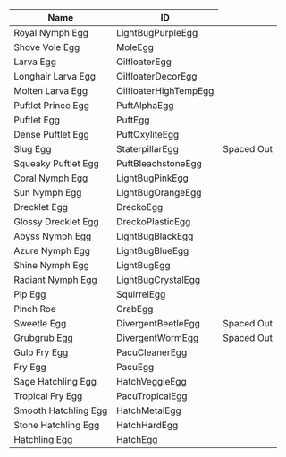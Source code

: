 <table>
    <thead>
        <th data-sort-default>Name</th>
        <th>ID</th>
    </thead>
        <tr>
            <td>Royal Nymph Egg</td>
            <td>LightBugPurpleEgg</td>
            <td></td>
        </tr>
        <tr>
            <td>Shove Vole Egg</td>
            <td>MoleEgg</td>
            <td></td>
        </tr>
        <tr>
            <td>Larva Egg</td>
            <td>OilfloaterEgg</td>
            <td></td>
        </tr>
        <tr>
            <td>Longhair Larva Egg</td>
            <td>OilfloaterDecorEgg</td>
            <td></td>
        </tr>
        <tr>
            <td>Molten Larva Egg</td>
            <td>OilfloaterHighTempEgg</td>
            <td></td>
        </tr>
        <tr>
            <td>Puftlet Prince Egg</td>
            <td>PuftAlphaEgg</td>
            <td></td>
        </tr>
        <tr>
            <td>Puftlet Egg</td>
            <td>PuftEgg</td>
            <td></td>
        </tr>
        <tr>
            <td>Dense Puftlet Egg</td>
            <td>PuftOxyliteEgg</td>
            <td></td>
        </tr>
        <tr>
            <td>Slug Egg</td>
            <td>StaterpillarEgg</td>
            <td>Spaced Out</td>
        </tr>
        <tr>
            <td>Squeaky Puftlet Egg</td>
            <td>PuftBleachstoneEgg</td>
            <td></td>
        </tr>
        <tr>
            <td>Coral Nymph Egg</td>
            <td>LightBugPinkEgg</td>
            <td></td>
        </tr>
        <tr>
            <td>Sun Nymph Egg</td>
            <td>LightBugOrangeEgg</td>
            <td></td>
        </tr>
        <tr>
            <td>Drecklet Egg</td>
            <td>DreckoEgg</td>
            <td></td>
        </tr>
        <tr>
            <td>Glossy Drecklet Egg</td>
            <td>DreckoPlasticEgg</td>
            <td></td>
        </tr>
        <tr>
            <td>Abyss Nymph Egg</td>
            <td>LightBugBlackEgg</td>
            <td></td>
        </tr>
        <tr>
            <td>Azure Nymph Egg</td>
            <td>LightBugBlueEgg</td>
            <td></td>
        </tr>
        <tr>
            <td>Shine Nymph Egg</td>
            <td>LightBugEgg</td>
            <td></td>
        </tr>
        <tr>
            <td>Radiant Nymph Egg</td>
            <td>LightBugCrystalEgg</td>
            <td></td>
        </tr>
        <tr>
            <td>Pip Egg</td>
            <td>SquirrelEgg</td>
            <td></td>
        </tr>
        <tr>
            <td>Pinch Roe</td>
            <td>CrabEgg</td>
            <td></td>
        </tr>
        <tr>
            <td>Sweetle Egg</td>
            <td>DivergentBeetleEgg</td>
            <td>Spaced Out</td>
        </tr>
        <tr>
            <td>Grubgrub Egg</td>
            <td>DivergentWormEgg</td>
            <td>Spaced Out</td>
        </tr>
        <tr>
            <td>Gulp Fry Egg</td>
            <td>PacuCleanerEgg</td>
            <td></td>
        </tr>
        <tr>
            <td>Fry Egg</td>
            <td>PacuEgg</td>
            <td></td>
        </tr>
        <tr>
            <td>Sage Hatchling Egg</td>
            <td>HatchVeggieEgg</td>
            <td></td>
        </tr>
        <tr>
            <td>Tropical Fry Egg</td>
            <td>PacuTropicalEgg</td>
            <td></td>
        </tr>
        <tr>
            <td>Smooth Hatchling Egg</td>
            <td>HatchMetalEgg</td>
            <td></td>
        </tr>
        <tr>
            <td>Stone Hatchling Egg</td>
            <td>HatchHardEgg</td>
            <td></td>
        </tr>
        <tr>
            <td>Hatchling Egg</td>
            <td>HatchEgg</td>
            <td></td>
        </tr>
</table>
